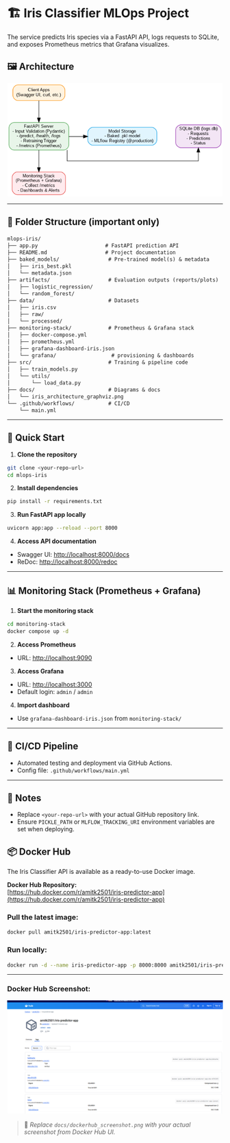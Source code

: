 # 🏗️ Iris Classifier MLOps Project

The service predicts Iris species via a FastAPI API, logs requests to SQLite, and exposes Prometheus metrics that Grafana visualizes.

## 🖼️ Architecture

![Architecture Diagram](docs/iris_architecture_graphviz.png)

---

## 📂 Folder Structure (important only)

```text
mlops-iris/
├── app.py                      # FastAPI prediction API
├── README.md                   # Project documentation
├── baked_models/                # Pre-trained model(s) & metadata
│   ├── iris_best.pkl
│   └── metadata.json
├── artifacts/                   # Evaluation outputs (reports/plots)
│   ├── logistic_regression/
│   └── random_forest/
├── data/                        # Datasets
│   ├── iris.csv
│   ├── raw/
│   └── processed/
├── monitoring-stack/            # Prometheus & Grafana stack
│   ├── docker-compose.yml
│   ├── prometheus.yml
│   ├── grafana-dashboard-iris.json
│   └── grafana/                  # provisioning & dashboards
├── src/                         # Training & pipeline code
│   ├── train_models.py
│   └── utils/
│       └── load_data.py
├── docs/                        # Diagrams & docs
│   └── iris_architecture_graphviz.png
└── .github/workflows/           # CI/CD
    └── main.yml
```

---

## 🚀 Quick Start

1. **Clone the repository**
```bash
git clone <your-repo-url>
cd mlops-iris
```

2. **Install dependencies**
```bash
pip install -r requirements.txt
```

3. **Run FastAPI app locally**
```bash
uvicorn app:app --reload --port 8000
```

4. **Access API documentation**
- Swagger UI: [http://localhost:8000/docs](http://localhost:8000/docs)
- ReDoc: [http://localhost:8000/redoc](http://localhost:8000/redoc)

---

## 📊 Monitoring Stack (Prometheus + Grafana)

1. **Start the monitoring stack**
```bash
cd monitoring-stack
docker compose up -d
```

2. **Access Prometheus**
- URL: [http://localhost:9090](http://localhost:9090)

3. **Access Grafana**
- URL: [http://localhost:3000](http://localhost:3000)
- Default login: `admin` / `admin`

4. **Import dashboard**
- Use `grafana-dashboard-iris.json` from `monitoring-stack/`

---

## 🔄 CI/CD Pipeline

- Automated testing and deployment via GitHub Actions.
- Config file: `.github/workflows/main.yml`

---

## 📌 Notes

- Replace `<your-repo-url>` with your actual GitHub repository link.
- Ensure `PICKLE_PATH` or `MLFLOW_TRACKING_URI` environment variables are set when deploying.

## 📦 Docker Hub

The Iris Classifier API is available as a ready-to-use Docker image.

**Docker Hub Repository:**  
[https://hub.docker.com/r/amitk2501/iris-predictor-app](https://hub.docker.com/r/amitk2501/iris-predictor-app)

### Pull the latest image:
```bash
docker pull amitk2501/iris-predictor-app:latest
```

### Run locally:
```bash
docker run -d --name iris-predictor-app -p 8000:8000 amitk2501/iris-predictor-app:latest
```

---

### Docker Hub Screenshot:
![Docker Hub Screenshot](docs/dockerhub_screenshot.png)
> 📌 *Replace `docs/dockerhub_screenshot.png` with your actual screenshot from Docker Hub UI.*
